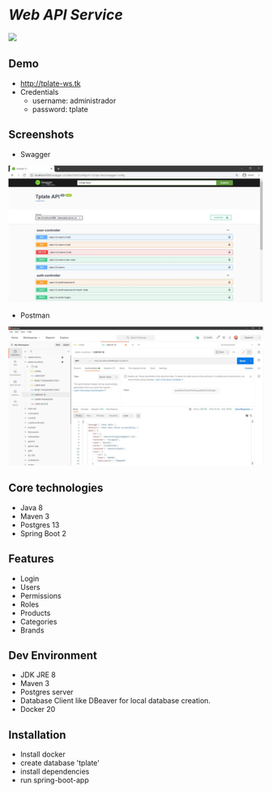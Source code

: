 # _Web API Service_
![](https://github.com/danielchungara1/v1-tplate-ws/workflows/tests/badge.svg)

## Demo
- http://tplate-ws.tk
- Credentials
    - username: administrador 
    - password: tplate

## Screenshots
- Swagger

![alt text](https://raw.githubusercontent.com/danielchungara1/v1-tplate-ws/develop/src/main/resources/imgs/readme/swagger.JPG?raw=true)

- Postman

![alt text](https://raw.githubusercontent.com/danielchungara1/v1-tplate-ws/develop/src/main/resources/imgs/readme/postman.JPG?raw=true)

## Core technologies 
- Java 8
- Maven 3  
- Postgres 13
- Spring Boot 2

## Features
- Login
- Users  
- Permissions 
- Roles
- Products
- Categories
- Brands

## Dev Environment

- JDK JRE 8
- Maven 3
- Postgres server
- Database Client like DBeaver for local database creation.
- Docker 20

## Installation
- Install docker
- create database 'tplate'
- install dependencies
- run spring-boot-app